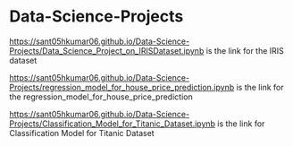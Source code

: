# Data-Science-Projects


https://sant05hkumar06.github.io/Data-Science-Projects/Data_Science_Project_on_IRISDataset.ipynb is the link for the IRIS dataset


https://sant05hkumar06.github.io/Data-Science-Projects/regression_model_for_house_price_prediction.ipynb is the link for the regression_model_for_house_price_prediction


https://sant05hkumar06.github.io/Data-Science-Projects/Classification_Model_for_Titanic_Dataset.ipynb is the link for Classification Model for Titanic Dataset
